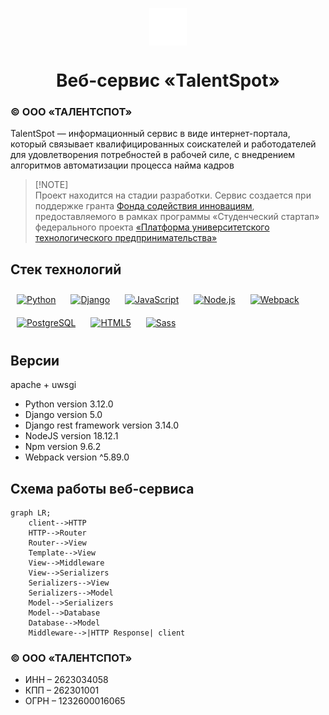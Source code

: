 <p align="center">
    <img src="templates/src/images/static/logo.png" alt=""
        width="60" align="center"
    /> 
    <h1 align="center">Веб-сервис «TalentSpot»</h1>
</p>

### © ООО «ТАЛЕНТСПОТ»

TalentSpot — информационный сервис в виде интернет-портала, который связывает квалифицированных соискателей и работодателей для удовлетворения потребностей в рабочей силе, с внедрением алгоритмов автоматизации процесса найма кадров

> [!NOTE]\
> Проект находится на стадии разработки. 
> Сервис создается  при поддержке гранта <a href="https://fasie.ru/">Фонда содействия инновациям</a>, предоставляемого 
> в рамках программы «Студенческий стартап» федерального проекта <a href="https://univertechpred.ru/">«Платформа университетского технологического предпринимательства»</a>


## Стек технологий


<div align="left">  
<a href="https://www.python.org/" target="_blank"><img style="margin: 10px" src="https://profilinator.rishav.dev/skills-assets/python-original.svg" alt="Python" height="50" /></a>
<a href="https://www.djangoproject.com/" target="_blank"><img style="margin: 10px" src="https://profilinator.rishav.dev/skills-assets/django-original.svg" alt="Django" height="50" /></a>
<a href="https://www.javascript.com/" target="_blank"><img style="margin: 10px" src="https://profilinator.rishav.dev/skills-assets/javascript-original.svg" alt="JavaScript" height="50" /></a>
<a href="https://nodejs.org/" target="_blank"><img style="margin: 10px" src="https://profilinator.rishav.dev/skills-assets/nodejs-original-wordmark.svg" alt="Node.js" height="50" /></a>
<a href="https://webpack.js.org/" target="_blank"><img style="margin: 10px" src="https://profilinator.rishav.dev/skills-assets/webpack-original.svg" alt="Webpack" height="50" /></a>
<a href="https://www.postgresql.org/" target="_blank"><img style="margin: 10px" src="https://profilinator.rishav.dev/skills-assets/postgresql-original-wordmark.svg" alt="PostgreSQL" height="50" /></a>
<a href="https://en.wikipedia.org/wiki/HTML5" target="_blank"><img style="margin: 10px" src="https://profilinator.rishav.dev/skills-assets/html5-original-wordmark.svg" alt="HTML5" height="50" /></a>  
<a href="https://sass-lang.com/" target="_blank"><img style="margin: 10px" src="https://profilinator.rishav.dev/skills-assets/sass-original.svg" alt="Sass" height="50" /></a>  
</div>

## Версии 

apache + uwsgi

- Python version 3.12.0
- Django version 5.0
- Django rest framework version 3.14.0
- NodeJS version 18.12.1
- Npm version 9.6.2
- Webpack version ^5.89.0

## Схема работы веб-сервиса

```mermaid
graph LR;
    client-->HTTP
    HTTP-->Router
    Router-->View
    Template-->View
    View-->Middleware
    View-->Serializers
    Serializers-->View
    Serializers-->Model
    Model-->Serializers
    Model-->Database
    Database-->Model
    Middleware-->|HTTP Response| client 
```

### © ООО «ТАЛЕНТСПОТ»

- ИНН – 2623034058
- КПП – 262301001
- ОГРН – 1232600016065
